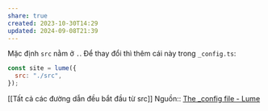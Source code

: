 ```yaml
---
share: true
created: 2023-10-30T14:29
updated: 2024-09-08T21:39
---
```

Mặc định `src` nằm ở `.`. Để thay đổi thì thêm cái này trong `_config.ts`:
```js
const site = lume({
  src: "./src",
});
```
[[Tất cả các đường dẫn đều bắt đầu từ src]]
Nguồn:: [The \_config file - Lume](https://lume.land/docs/configuration/config-file/#src)